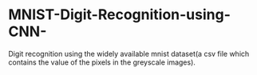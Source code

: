# MNIST-Digit-Recognition-using-CNN-

Digit recognition using the widely available mnist dataset(a csv file which contains the value of the pixels in the greyscale images).
